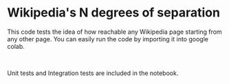 # Wikipedia's N degrees of separation

This code tests the idea of how reachable any Wikipedia page starting from any other page. You can easily run the code by importing it into google colab.

<br>

Unit tests and Integration tests are included in the notebook.
